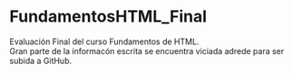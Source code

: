 # FundamentosHTML_Final
Evaluación Final del curso Fundamentos de HTML.<br/>
Gran parte de la informacón escrita se encuentra viciada adrede para ser subida a GitHub.
